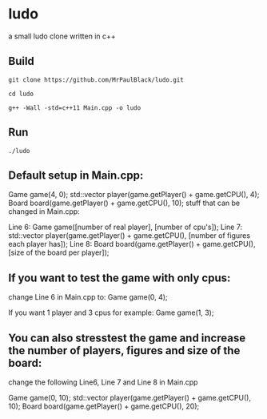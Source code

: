 # ludo
a small ludo clone written in c++



## Build
```git clone https://github.com/MrPaulBlack/ludo.git```

```cd ludo```

```g++ -Wall -std=c++11 Main.cpp -o ludo```



## Run
```./ludo```



## Default setup in Main.cpp:
Game game(4, 0);
std::vector<Player> player(game.getPlayer() + game.getCPU(), 4);
Board board(game.getPlayer() + game.getCPU(), 10);
stuff that can be changed in Main.cpp:


Line 6: Game game([number of real player], [number of cpu's]);
Line 7: std::vector<Player> player(game.getPlayer() + game.getCPU(), [number of figures each player has]);
Line 8: Board board(game.getPlayer() + game.getCPU(), [size of the board per player]);



## If you want to test the game with only cpus:

change Line 6 in Main.cpp to:
Game game(0, 4);

If you want 1 player and 3 cpus for example:
Game game(1, 3);



## You can also stresstest the game and increase the number of players, figures and size of the board:
change the following Line6, Line 7 and Line 8 in Main.cpp

Game game(0, 10);
std::vector<Player> player(game.getPlayer() + game.getCPU(), 10);
Board board(game.getPlayer() + game.getCPU(), 20);